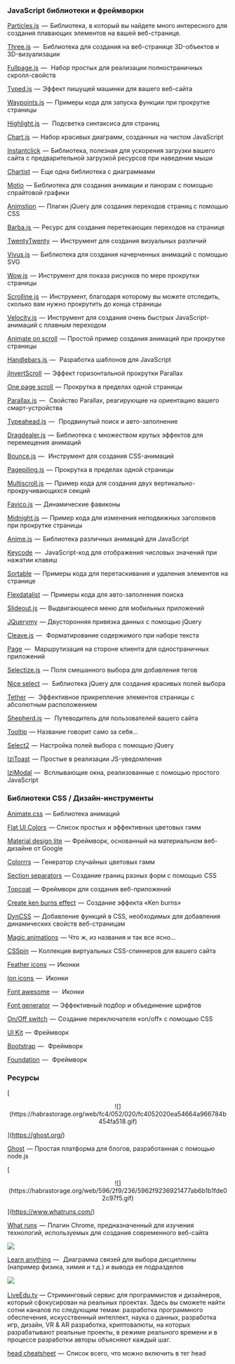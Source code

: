 ### JavaScript библиотеки и фреймворки

[Particles.js](http://vincentgarreau.com/particles.js/)   —  Библиотека, в который вы найдете много интересного для создания плавающих элементов на вашей веб-странице.  

[Three.js](https://threejs.org/)  —   Библиотека для создания на веб-странице 3D-объектов и 3D-визуализации  

[Fullpage.js](https://alvarotrigo.com/fullPage/#firstPage)  —   Набор простых для реализации полностраничных скролл-свойств  

[Typed.js](http://www.mattboldt.com/demos/typed-js/)  —  Эффект пишущей машинки для вашего веб-сайта  

[Waypoints.js](http://imakewebthings.com/waypoints/)  —  Примеры кода для запуска функции при прокрутке страницы  

[Highlight.js](https://highlightjs.org/)  —   Подсветка синтаксиса для страниц  

[Chart.js](http://www.chartjs.org/)  —  Набор красивых диаграмм, созданных на чистом JavaScript  

[Instantclick](http://instantclick.io/)  —  Библиотека, полезная для ускорения загрузки вашего сайта с предварительной загрузкой ресурсов при наведении мыши  

[Chartist](http://gionkunz.github.io/chartist-js/index.html)  —  Еще одна библиотека с диаграммами  

[Motio](http://darsa.in/motio/#!introduction)  — Библиотека для создания анимации и панорам с помощью спрайтовой графики  

[Animstion](http://git.blivesta.com/animsition/)  —  Плагин jQuery для создания переходов страниц с помощью CSS  

[Barba.js ](https://github.com/luruke/barba.js) —  Ресурс для создания перетекающих переходов на странице  

[TwentyTwenty](http://zurb.com/playground/twentytwenty)  —  Инструмент для создания визуальных различий  

[Vivus.js](https://github.com/maxwellito/vivus#vivusjs)  —  Библиотека для создания начерченных анимаций с помощью SVG  

[Wow.js](http://mynameismatthieu.com/WOW/)  —  Инструмент для показа рисунков по мере прокрутки страницы  

[Scrolline.js](https://github.com/anthonyly/Scrolline.js)  —  Инструмент, благодаря которому вы можете отследить, сколько вам нужно прокрутить до конца страницы  

[Velocity.js](http://velocityjs.org/)  —  Инструмент для создания очень быстрых JavaScript-анимаций с плавным переходом  

[Animate on scroll](http://michalsnik.github.io/aos/)  — Простой пример создания анимаций при прокрутке страницы  

[Handlebars.js ](http://handlebarsjs.com/) —   Разработка шаблонов для JavaScript  

[jInvertScroll](http://www.pixxelfactory.net/jInvertScroll/)  —  Эффект горизонтальной прокрутки Parallax  

[One page scroll ](https://github.com/peachananr/onepage-scroll) —  Прокрутка в пределах одной страницы  

[Parallax.js](https://github.com/wagerfield/parallax)  —   Свойство Parallax, реагирующие на ориентацию вашего смарт-устройства  

[Typeahead.js](http://twitter.github.io/typeahead.js/)  —   Продвинутый поиск и авто-заполнение  

[Dragdealer.js](http://skidding.github.io/dragdealer/)  —  Библиотека с множеством крутых эффектов для перемещения анимаций  

[Bounce.js](http://bouncejs.com/)  —   Инструмент для создания CSS-анимаций  

[Pagepiling.js](https://github.com/alvarotrigo/pagePiling.js)  —  Прокрутка в пределах одной страницы  

[Multiscroll.js](https://github.com/alvarotrigo/multiscroll.js)  —  Пример кода для создания двух вертикально-прокручивающихся секций  

[Favico.js](http://lab.ejci.net/favico.js/)  —  Динамические фавиконы  

[Midnight.js](http://aerolab.github.io/midnight.js/)  —  Пример кода для изменения неподвижных заголовков при прокрутке страницы  

[Anime.js](http://animejs.com/)  —  Библиотека различных анимаций для JavaScript  

[Keycode](http://keycode.info/)  —   JavaScript-код для отображения числовых значений при нажатии клавиш  

[Sortable](http://rubaxa.github.io/Sortable/)  —  Примеры кода для перетаскивания и удаления элементов на странице  

[Flexdatalist](http://projects.sergiodinislopes.pt/flexdatalist/)  —  Примеры кода для авто-заполнения поиска  

[Slideout.js](https://slideout.js.org/)  —  Выдвигающееся меню для мобильных приложений  

[JQuerymy](http://jquerymy.com/#/)  — Двусторонняя привязка данных с помощью jQuery  

[Cleave.js](http://nosir.github.io/cleave.js/)  —   Форматирование содержимого при наборе текста  

[Page](http://smalljs.org/client-side-routing/page/)  —   Маршрутизация на стороне клиента для одностраничных приложений  

[Selectize.js](http://selectize.github.io/selectize.js/)  —  Поля смешанного выбора для добавления тегов  

[Nice select ](http://hernansartorio.com/jquery-nice-select/) —   Библиотека jQuery для создания красивых полей выбора  

[Tether](http://tether.io/)  —   Эффективное прикрепление элементов страницы с абсолютным расположением  

[Shepherd.js](https://github.com/HubSpot/shepherd)  —   Путеводитель для пользователей вашего сайта  

[Tooltip](https://github.com/HubSpot/tooltip)  — Название говорит само за себя...   

[Select2](https://select2.github.io/)  —  Настройка полей выбора с помощью jQuery  

[IziToast](http://izitoast.marcelodolce.com/)  —  Простые в реализации JS-уведомления  

[IziModal](http://izimodal.marcelodolce.com/)  —   Всплывающие окна, реализованные с помощью простого JavaScript  

### Библиотеки CSS / Дизайн-инструменты

[Animate.css](https://daneden.github.io/animate.css/)  — Библиотека анимаций  

[Flat UI Colors](https://flatuicolors.com/)  — Список простых и эффективных цветовых гамм  

[Material design lite](https://getmdl.io/index.html)  — Фреймворк, основанный на материальном веб-дизайне от Google   

[Colorrrs](https://www.webpagefx.com/web-design/random-color-picker/)  —  Генератор случайных цветовых гамм  

[Section separators](https://tympanus.net/Development/SectionSeparators/)  — Создание границ разных форм с помощью  CSS  

[Topcoat](http://topcoat.io/)  — Фреймворк для создания веб-приложений  

[Create ken burns effect](https://www.kirupa.com/html5/ken_burns_effect_css.htm)  —  Создание эффекта «Ken burns»  

[DynCSS](http://www.vittoriozaccaria.net/dyn-css/)  —  Добавление функций в CSS, необходимых для добавления динамических свойств веб-страницам  

[Magic animations](https://www.minimamente.com/example/magic_animations/)  — Что ж, из названия и так все ясно…  

[CSSpin](https://webkul.github.io/csspin/)  — Коллекция виртуальных CSS-спиннеров для вашего сайта  

[Feather icons](https://feathericons.com/)  —  Иконки  

[Ion icons ](http://ionicons.com/) —   Иконки  

[Font awesome](http://fontawesome.io/)  —   Иконки  

[Font generator](http://brandmark.io/font-generator/)  — Эффективный подбор и объединение шрифтов  

[On/Off switch](https://proto.io/freebies/onoff/)  —  Создание переключателя «on/off» с помощью CSS  

[UI Kit](https://getuikit.com/)  —  Фреймворк  

[Bootstrap](http://getbootstrap.com/)  —   Фреймворк  

[Foundation](http://foundation.zurb.com/)  —   Фреймворк  

### Ресурсы

[

<div style="text-align:center;">![](https://habrastorage.org/web/fc4/052/020/fc4052020ea54664a966784b454fa518.gif)</div>

](https://ghost.org/)  

[Ghost](https://ghost.org/)  — Простая платформа для блогов, разработанная с помощью node.js  

[

<div style="text-align:center;">![](https://habrastorage.org/web/596/2f9/236/5962f9236921477ab6b1b1fde02c97f5.gif)</div>

](https://www.whatruns.com/)  

[What runs](https://www.whatruns.com/)  —  Плагин Chrome, предназначенный для изучения технологий, используемых для создания современного веб-сайта  

[![](https://habrastorage.org/web/551/2c3/795/5512c37956c24abc88560eba65df7c85.png)](https://learn-anything.xyz/learn-anything)  

[Learn anything ](https://learn-anything.xyz/learn-anything) —   Диаграмма связей для выбора дисциплины (например физика, химия и т.д.) и вывода ее подразделов  

[![](https://habrastorage.org/web/7b4/ee3/a7e/7b4ee3a7e7354c91b95a1d366aa7deb4.png)  
](http://www.liveedu.tv/)  
[LiveEdu.tv](http://www.liveedu.tv) — Стриминговый сервис для программистов и дизайнеров, который сфокусирован на реальных проектах. Здесь вы сможете найти сотни каналов по следующим темам: разработка программного обеспечения, искусственный интеллект, наука о данных, разработка игр, дизайн, VR & AR разработка, криптовалюты, на которых разрабатывают реальные проекты, в режиме реального времени и в процессе разработки авторы объясняют каждый шаг.  

[head cheatsheet](https://github.com/joshbuchea/HEAD)  —  Список всего, что можно включить в тег head
